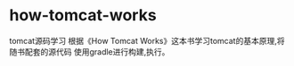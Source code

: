 how-tomcat-works
================

tomcat源码学习
根据《How Tomcat Works》这本书学习tomcat的基本原理,将随书配套的源代码 使用gradle进行构建,执行。

